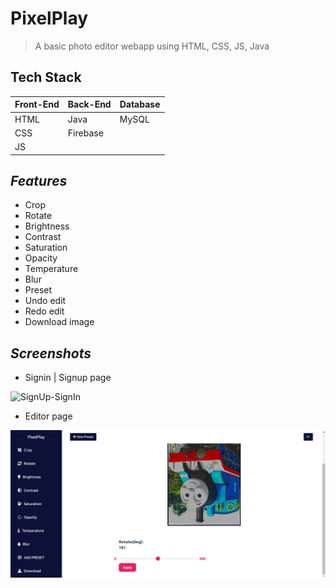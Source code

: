 # PixelPlay
> A basic photo editor webapp using HTML, CSS, JS, Java

## Tech Stack
| Front-End | Back-End  | Database   |
| --------  | --------- | ---------- |
| HTML      | Java      | MySQL      |
| CSS       | Firebase  | &nbsp;     |
| JS        | &nbsp;    | &nbsp;     |

## *Features*
 - Crop
 - Rotate
 - Brightness
 - Contrast
 - Saturation
 - Opacity
 - Temperature
 - Blur
 - Preset 
 - Undo edit
 - Redo edit
 - Download image

## *Screenshots*
 - Signin | Signup page

![SignUp-SignIn](https://github.com/kenypatel233/pixelPlay/blob/master/src/main/webapp/img/readme-img/signin-signup.gif)
 
 - Editor page

![Editor](https://raw.githubusercontent.com/kenypatel233/pixelPlay/master/src/main/webapp/img/readme-img/main%20page.png?token=AMVFY6GSR5L4TFJPGSAPLF3AXNH7C)
